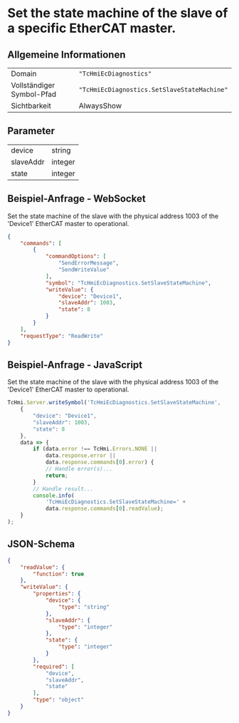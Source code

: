 # Set the state machine of the slave of a specific EtherCAT master.

## Allgemeine Informationen

|  |  |
| - | - |
| Domain | `"TcHmiEcDiagnostics"` |
| Vollständiger Symbol-Pfad | `"TcHmiEcDiagnostics.SetSlaveStateMachine"` |
| Sichtbarkeit | AlwaysShow |

## Parameter

|  |  |
| - | - |
| device | string |
| slaveAddr | integer |
| state | integer |

## Beispiel-Anfrage - WebSocket

Set the state machine of the slave with the physical address 1003 of the 'Device1' EtherCAT master to operational.
```json
{
    "commands": [
        {
            "commandOptions": [
                "SendErrorMessage",
                "SendWriteValue"
            ],
            "symbol": "TcHmiEcDiagnostics.SetSlaveStateMachine",
            "writeValue": {
                "device": "Device1",
                "slaveAddr": 1003,
                "state": 8
            }
        }
    ],
    "requestType": "ReadWrite"
}
```

## Beispiel-Anfrage - JavaScript

Set the state machine of the slave with the physical address 1003 of the 'Device1' EtherCAT master to operational.
```javascript
TcHmi.Server.writeSymbol('TcHmiEcDiagnostics.SetSlaveStateMachine',
    {
        "device": "Device1",
        "slaveAddr": 1003,
        "state": 8
    },
    data => {
        if (data.error !== TcHmi.Errors.NONE ||
            data.response.error ||
            data.response.commands[0].error) {
            // Handle error(s)...
            return;
        }
        // Handle result...
        console.info(
            'TcHmiEcDiagnostics.SetSlaveStateMachine=' +
            data.response.commands[0].readValue);
    }
);
```

## JSON-Schema

```json
{
    "readValue": {
        "function": true
    },
    "writeValue": {
        "properties": {
            "device": {
                "type": "string"
            },
            "slaveAddr": {
                "type": "integer"
            },
            "state": {
                "type": "integer"
            }
        },
        "required": [
            "device",
            "slaveAddr",
            "state"
        ],
        "type": "object"
    }
}
```
